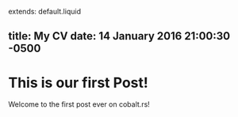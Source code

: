 extends: default.liquid

title: My CV
date: 14 January 2016 21:00:30 -0500
---

# This is our first Post!

Welcome to the first post ever on cobalt.rs!
